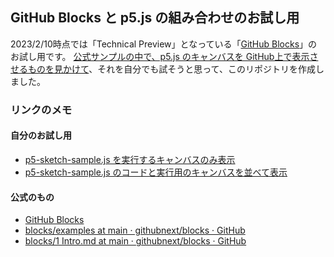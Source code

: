 ## GitHub Blocks と p5.js の組み合わせのお試し用

2023/2/10時点では「Technical Preview」となっている「[GitHub Blocks](https://blocks.githubnext.com/)」のお試し用です。
[公式サンプルの中で、p5.js のキャンバスを GitHub上で表示させるものを見かけて](https://twitter.com/youtoy/status/1623879675499134976)、それを自分でも試そうと思って、このリポジトリを作成しました。

### リンクのメモ

#### 自分のお試し用
- [p5-sketch-sample.js を実行するキャンバスのみ表示](https://blocks.githubnext.com/yo-to/p5GitHubBlocks/blob/main/p5-sketch-sample.js?blockKey=githubnext__blocks-examples__processing)
- [p5-sketch-sample.js のコードと実行用のキャンバスを並べて表示](https://blocks.githubnext.com/yo-to/p5GitHubBlocks/blob/main/p5-sketch-sample.js?blockKey=Wattenberger__blocks__p5-sandbox) 

#### 公式のもの
- [GitHub Blocks](https://blocks.githubnext.com/)
- [blocks/examples at main · githubnext/blocks · GitHub](https://github.com/githubnext/blocks/tree/main/examples)
- [blocks/1 Intro.md at main · githubnext/blocks · GitHub](https://github.com/githubnext/blocks/blob/main/docs/Developing%20blocks/1%20Intro.md)
